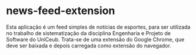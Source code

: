 # news-feed-extension
Esta aplicação é um feed simples de notícias de esportes, para ser utilizada no trabalho de sistematização da disciplina Engenharia e Projeto de Software do UniCeub.
Trata-se de uma extensão do Google Chrome, que deve ser baixada e depois carregada como extensão do navegador.
